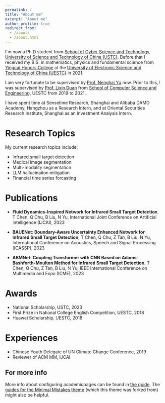 ```yaml
---
permalink: /
title: "About me"
excerpt: "About me"
author_profile: true
redirect_from: 
  - /about/
  - /about.html
---
```


I'm now a Ph.D student from [School of Cyber Science and Technology](https://cybersec.ustc.edu.cn/main.htm), [University of Science and Technology of China (USTC)](https://www.ustc.edu.cn/). Before that I received my B.S. in mathematics, physics and fundamental science from [Yingcai Honors College](https://www.yingcai.uestc.edu.cn/?n=zp.front.front.listpage&catid=52&team=&professionaltitle=%E5%89%AF%E6%95%99%E6%8E%88&headword=n) at the [University of Electronic Science and Technology of China (UESTC)](https://www.uestc.edu.cn/) in 2021.

I am very fortunate to be supervised by [Prof. Nenghai Yu](https://dsxt.ustc.edu.cn/zj_js.asp?zzid=728) now. Prior to this, I was supervised by [Prof. Lixin Duan](https://faculty.uestc.edu.cn/lxduan/zh_CN/index.htm) from [School of Computer Science and Engineering](https://www.scse.uestc.edu.cn/), UESTC from 2019 to 2021.

I have spent time at Sensetime Research, Shanghai and Alibaba DAMO Academy, Hangzhou as a Research Intern, and at Oriental Securities Research Institute, Shanghai as an Investment Analysis Intern.

Research Topics
======
My current research topics include:
* Infrared small target detection
* Medical image segmentation
* Multi-modality segmentation
* LLM hallucinaiton mitigation
* Financial time series forcasting

Publications
======
* **Fluid Dynamics-Inspired Network for Infrared Small Target Detection**, T Chen, Q Chu, B Liu, N Yu, International Joint Conference on Artificial Intelligence (IJCAI), 2023

* **BAUENet: Boundary-Aware Uncertainty Enhanced Network for Infrared Small Target Detection**, T Chen, Q Chu, Z Tan, B Liu, N Yu, International Conference on Acoustics, Speech and Signal Processing (ICASSP), 2023

* **ABMNet: Coupling Transformer with CNN Based on Adams-Bashforth-Moulton Method for Infrared Small Target Detection**, T Chen, Q Chu, Z Tan, B Liu, N Yu, IEEE International Conference on Multimedia and Expo (ICME), 2023

Awards
======
* National Scholarship, USTC, 2023
* First Prize in National College English Competition, UESTC, 2018
* Huawei Scholarship, UESTC, 2018

Experiences
======
* Chinese Youth Delegate of UN Climate Change Conference, 2019
* Reviewer of ACM MM, IJCAI


For more info
------
More info about configuring academicpages can be found in [the guide](https://academicpages.github.io/markdown/). The [guides for the Minimal Mistakes theme](https://mmistakes.github.io/minimal-mistakes/docs/configuration/) (which this theme was forked from) might also be helpful.
